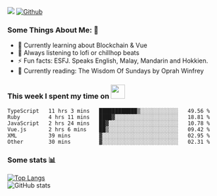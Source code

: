 ![](https://visitor-badge.laobi.icu/badge?page_id=seanho96.seanho96)
[![Github](https://img.shields.io/github/followers/seanho96?label=Follow&style=social)](https://github.com/seanho96)

### Some Things About Me: 👋
- 🌱 Currently learning about Blockchain & Vue
- :musical_note: Always listening to lofi or chillhop beats
- :zap: Fun facts: ESFJ. Speaks English, Malay, Mandarin and Hokkien.
- :book: Currently reading: The Wisdom Of Sundays by Oprah Winfrey

### This week I spent my time on <img src="https://media.giphy.com/media/SvQzkTQb3ZwKcj1QTO/giphy.gif" width="32">

<!--START_SECTION:waka-->

```text
TypeScript   11 hrs 3 mins   ████████████▒░░░░░░░░░░░░   49.56 %
Ruby         4 hrs 11 mins   ████▓░░░░░░░░░░░░░░░░░░░░   18.81 %
JavaScript   2 hrs 24 mins   ██▓░░░░░░░░░░░░░░░░░░░░░░   10.78 %
Vue.js       2 hrs 6 mins    ██▒░░░░░░░░░░░░░░░░░░░░░░   09.42 %
XML          39 mins         ▓░░░░░░░░░░░░░░░░░░░░░░░░   02.95 %
Other        30 mins         ▓░░░░░░░░░░░░░░░░░░░░░░░░   02.31 %
```

<!--END_SECTION:waka-->

### Some stats 📊

[![Top Langs](https://github-readme-stats.vercel.app/api/top-langs/?username=seanho96&layout=compact&theme=graywhite)](https://github.com/anuraghazra/github-readme-stats)
<br/>
![GitHub stats](https://github-readme-stats.vercel.app/api?username=seanho96&show_icons=true&theme=graywhite)

